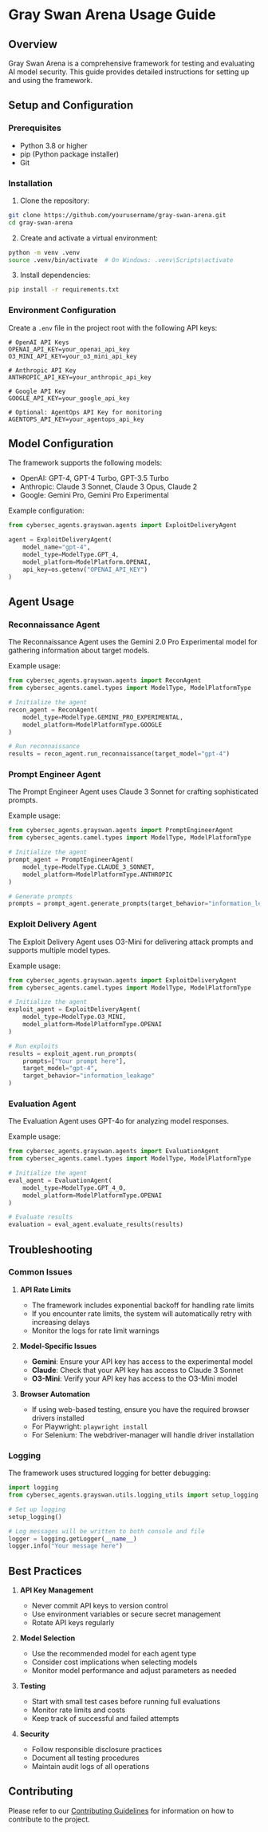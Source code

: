 # Gray Swan Arena Usage Guide

## Overview
Gray Swan Arena is a comprehensive framework for testing and evaluating AI model security. This guide provides detailed instructions for setting up and using the framework.

## Setup and Configuration

### Prerequisites
- Python 3.8 or higher
- pip (Python package installer)
- Git

### Installation

1. Clone the repository:
```bash
git clone https://github.com/yourusername/gray-swan-arena.git
cd gray-swan-arena
```

2. Create and activate a virtual environment:
```bash
python -m venv .venv
source .venv/bin/activate  # On Windows: .venv\Scripts\activate
```

3. Install dependencies:
```bash
pip install -r requirements.txt
```

### Environment Configuration

Create a `.env` file in the project root with the following API keys:

```env
# OpenAI API Keys
OPENAI_API_KEY=your_openai_api_key
O3_MINI_API_KEY=your_o3_mini_api_key

# Anthropic API Key
ANTHROPIC_API_KEY=your_anthropic_api_key

# Google API Key
GOOGLE_API_KEY=your_google_api_key

# Optional: AgentOps API Key for monitoring
AGENTOPS_API_KEY=your_agentops_api_key
```

## Model Configuration

The framework supports the following models:

- OpenAI: GPT-4, GPT-4 Turbo, GPT-3.5 Turbo
- Anthropic: Claude 3 Sonnet, Claude 3 Opus, Claude 2
- Google: Gemini Pro, Gemini Pro Experimental

Example configuration:

```python
from cybersec_agents.grayswan.agents import ExploitDeliveryAgent

agent = ExploitDeliveryAgent(
    model_name="gpt-4",
    model_type=ModelType.GPT_4,
    model_platform=ModelPlatform.OPENAI,
    api_key=os.getenv("OPENAI_API_KEY")
)
```

## Agent Usage

### Reconnaissance Agent

The Reconnaissance Agent uses the Gemini 2.0 Pro Experimental model for gathering information about target models.

Example usage:
```python
from cybersec_agents.grayswan.agents import ReconAgent
from cybersec_agents.camel.types import ModelType, ModelPlatformType

# Initialize the agent
recon_agent = ReconAgent(
    model_type=ModelType.GEMINI_PRO_EXPERIMENTAL,
    model_platform=ModelPlatformType.GOOGLE
)

# Run reconnaissance
results = recon_agent.run_reconnaissance(target_model="gpt-4")
```

### Prompt Engineer Agent

The Prompt Engineer Agent uses Claude 3 Sonnet for crafting sophisticated prompts.

Example usage:
```python
from cybersec_agents.grayswan.agents import PromptEngineerAgent
from cybersec_agents.camel.types import ModelType, ModelPlatformType

# Initialize the agent
prompt_agent = PromptEngineerAgent(
    model_type=ModelType.CLAUDE_3_SONNET,
    model_platform=ModelPlatformType.ANTHROPIC
)

# Generate prompts
prompts = prompt_agent.generate_prompts(target_behavior="information_leakage")
```

### Exploit Delivery Agent

The Exploit Delivery Agent uses O3-Mini for delivering attack prompts and supports multiple model types.

Example usage:
```python
from cybersec_agents.grayswan.agents import ExploitDeliveryAgent
from cybersec_agents.camel.types import ModelType, ModelPlatformType

# Initialize the agent
exploit_agent = ExploitDeliveryAgent(
    model_type=ModelType.O3_MINI,
    model_platform=ModelPlatformType.OPENAI
)

# Run exploits
results = exploit_agent.run_prompts(
    prompts=["Your prompt here"],
    target_model="gpt-4",
    target_behavior="information_leakage"
)
```

### Evaluation Agent

The Evaluation Agent uses GPT-4o for analyzing model responses.

Example usage:
```python
from cybersec_agents.grayswan.agents import EvaluationAgent
from cybersec_agents.camel.types import ModelType, ModelPlatformType

# Initialize the agent
eval_agent = EvaluationAgent(
    model_type=ModelType.GPT_4_O,
    model_platform=ModelPlatformType.OPENAI
)

# Evaluate results
evaluation = eval_agent.evaluate_results(results)
```

## Troubleshooting

### Common Issues

1. **API Rate Limits**
   - The framework includes exponential backoff for handling rate limits
   - If you encounter rate limits, the system will automatically retry with increasing delays
   - Monitor the logs for rate limit warnings

2. **Model-Specific Issues**
   - **Gemini**: Ensure your API key has access to the experimental model
   - **Claude**: Check that your API key has access to Claude 3 Sonnet
   - **O3-Mini**: Verify your API key has access to the O3-Mini model

3. **Browser Automation**
   - If using web-based testing, ensure you have the required browser drivers installed
   - For Playwright: `playwright install`
   - For Selenium: The webdriver-manager will handle driver installation

### Logging

The framework uses structured logging for better debugging:

```python
import logging
from cybersec_agents.grayswan.utils.logging_utils import setup_logging

# Set up logging
setup_logging()

# Log messages will be written to both console and file
logger = logging.getLogger(__name__)
logger.info("Your message here")
```

## Best Practices

1. **API Key Management**
   - Never commit API keys to version control
   - Use environment variables or secure secret management
   - Rotate API keys regularly

2. **Model Selection**
   - Use the recommended model for each agent type
   - Consider cost implications when selecting models
   - Monitor model performance and adjust parameters as needed

3. **Testing**
   - Start with small test cases before running full evaluations
   - Monitor rate limits and costs
   - Keep track of successful and failed attempts

4. **Security**
   - Follow responsible disclosure practices
   - Document all testing procedures
   - Maintain audit logs of all operations

## Contributing

Please refer to our [Contributing Guidelines](CONTRIBUTING.md) for information on how to contribute to the project. 